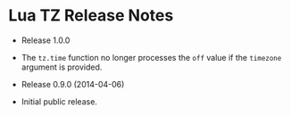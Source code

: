 # Lua TZ Release Notes


* Release 1.0.0

- The `tz.time` function no longer processes the `off` value if the `timezone` argument is
provided.


* Release 0.9.0 (2014-04-06)

- Initial public release.
